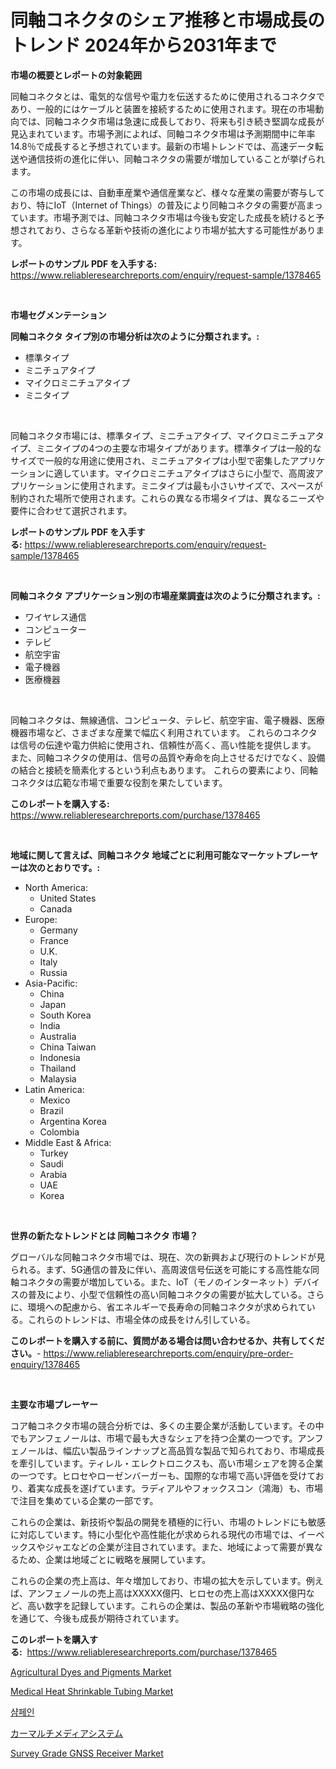 <p><h1>同軸コネクタのシェア推移と市場成長のトレンド 2024年から2031年まで</h1></p><p><strong>市場の概要とレポートの対象範囲</strong></p>
<p><p>同軸コネクタとは、電気的な信号や電力を伝送するために使用されるコネクタであり、一般的にはケーブルと装置を接続するために使用されます。現在の市場動向では、同軸コネクタ市場は急速に成長しており、将来も引き続き堅調な成長が見込まれています。市場予測によれば、同軸コネクタ市場は予測期間中に年率14.8％で成長すると予想されています。最新の市場トレンドでは、高速データ転送や通信技術の進化に伴い、同軸コネクタの需要が増加していることが挙げられます。</p><p>この市場の成長には、自動車産業や通信産業など、様々な産業の需要が寄与しており、特にIoT（Internet of Things）の普及により同軸コネクタの需要が高まっています。市場予測では、同軸コネクタ市場は今後も安定した成長を続けると予想されており、さらなる革新や技術の進化により市場が拡大する可能性があります。</p></p>
<p><strong>レポートのサンプル PDF を入手する:</strong> <a href="https://www.reliableresearchreports.com/enquiry/request-sample/1378465">https://www.reliableresearchreports.com/enquiry/request-sample/1378465</a></p>
<p>&nbsp;</p>
<p><strong>市場セグメンテーション</strong></p>
<p><strong>同軸コネクタ タイプ別の市場分析は次のように分類されます。:</strong></p>
<p><ul><li>標準タイプ</li><li>ミニチュアタイプ</li><li>マイクロミニチュアタイプ</li><li>ミニタイプ</li></ul></p>
<p>&nbsp;</p>
<p><p>同軸コネクタ市場には、標準タイプ、ミニチュアタイプ、マイクロミニチュアタイプ、ミニタイプの4つの主要な市場タイプがあります。標準タイプは一般的なサイズで一般的な用途に使用され、ミニチュアタイプは小型で密集したアプリケーションに適しています。マイクロミニチュアタイプはさらに小型で、高周波アプリケーションに使用されます。ミニタイプは最も小さいサイズで、スペースが制約された場所で使用されます。これらの異なる市場タイプは、異なるニーズや要件に合わせて選択されます。</p></p>
<p><strong>レポートのサンプル PDF を入手する:</strong>&nbsp;<a href="https://www.reliableresearchreports.com/enquiry/request-sample/1378465">https://www.reliableresearchreports.com/enquiry/request-sample/1378465</a></p>
<p>&nbsp;</p>
<p><strong> 同軸コネクタ アプリケーション別の市場産業調査は次のように分類されます。:</strong></p>
<p><ul><li>ワイヤレス通信</li><li>コンピューター</li><li>テレビ</li><li>航空宇宙</li><li>電子機器</li><li>医療機器</li></ul></p>
<p>&nbsp;</p>
<p><p>同軸コネクタは、無線通信、コンピュータ、テレビ、航空宇宙、電子機器、医療機器市場など、さまざまな産業で幅広く利用されています。 これらのコネクタは信号の伝達や電力供給に使用され、信頼性が高く、高い性能を提供します。 また、同軸コネクタの使用は、信号の品質や寿命を向上させるだけでなく、設備の結合と接続を簡素化するという利点もあります。 これらの要素により、同軸コネクタは広範な市場で重要な役割を果たしています。</p></p>
<p><strong>このレポートを購入する:</strong>&nbsp; <a href="https://www.reliableresearchreports.com/purchase/1378465">https://www.reliableresearchreports.com/purchase/1378465</a></p>
<p>&nbsp;</p>
<p><strong>地域に関して言えば、同軸コネクタ 地域ごとに利用可能なマーケットプレーヤーは次のとおりです。:</strong></p>
<p><ul>
    <li>
        North America:
        <ul>
            <li>United States</li>
            <li>Canada</li>
        </ul>
    </li>
    <li>
        Europe:
        <ul>
            <li>Germany</li>
            <li>France</li>
            <li>U.K.</li>
            <li>Italy</li>
            <li>Russia</li>
        </ul>
    </li>
    <li>
        Asia-Pacific:
        <ul>
            <li>China</li>
            <li>Japan</li>
            <li>South Korea</li>
            <li>India</li>
            <li>Australia</li>
            <li>China Taiwan</li>
            <li>Indonesia</li>
            <li>Thailand</li>
            <li>Malaysia</li>
        </ul>
    </li>
    <li>
        Latin America:
        <ul>
            <li>Mexico</li>
            <li>Brazil</li>
            <li>Argentina Korea</li>
            <li>Colombia</li>
        </ul>
    </li>
    <li>
        Middle East & Africa:
        <ul>
            <li>Turkey</li>
            <li>Saudi</li>
            <li>Arabia</li>
            <li>UAE</li>
            <li>Korea</li>
        </ul>
    </li>
    </ul></p>
<p>&nbsp;</p>
<p><strong>世界の新たなトレンドとは 同軸コネクタ 市場？</strong></p>
<p><p>グローバルな同軸コネクタ市場では、現在、次の新興および現行のトレンドが見られる。まず、5G通信の普及に伴い、高周波信号伝送を可能にする高性能な同軸コネクタの需要が増加している。また、IoT（モノのインターネット）デバイスの普及により、小型で信頼性の高い同軸コネクタの需要が拡大している。さらに、環境への配慮から、省エネルギーで長寿命の同軸コネクタが求められている。これらのトレンドは、市場全体の成長をけん引している。</p></p>
<p><strong>このレポートを購入する前に、質問がある場合は問い合わせるか、共有してください。</strong>- <a href="https://www.reliableresearchreports.com/enquiry/pre-order-enquiry/1378465">https://www.reliableresearchreports.com/enquiry/pre-order-enquiry/1378465</a></p>
<p>&nbsp;</p>
<p><strong>主要な市場プレーヤー</strong></p>
<p><p>コア軸コネクタ市場の競合分析では、多くの主要企業が活動しています。その中でもアンフェノールは、市場で最も大きなシェアを持つ企業の一つです。アンフェノールは、幅広い製品ラインナップと高品質な製品で知られており、市場成長を牽引しています。ティレル・エレクトロニクスも、高い市場シェアを誇る企業の一つです。ヒロセやローゼンバーガーも、国際的な市場で高い評価を受けており、着実な成長を遂げています。ラディアルやフォックスコン（鴻海）も、市場で注目を集めている企業の一部です。</p><p>これらの企業は、新技術や製品の開発を積極的に行い、市場のトレンドにも敏感に対応しています。特に小型化や高性能化が求められる現代の市場では、イーペックスやジャエなどの企業が注目されています。また、地域によって需要が異なるため、企業は地域ごとに戦略を展開しています。</p><p>これらの企業の売上高は、年々増加しており、市場の拡大を示しています。例えば、アンフェノールの売上高はXXXXX億円、ヒロセの売上高はXXXXX億円など、高い数字を記録しています。これらの企業は、製品の革新や市場戦略の強化を通じて、今後も成長が期待されています。</p></p>
<p><strong>このレポートを購入する:</strong>&nbsp;&nbsp;<a href="https://www.reliableresearchreports.com/purchase/1378465">https://www.reliableresearchreports.com/purchase/1378465</a></p>
<p><p><a href="https://github.com/prosalinda88/Market-Research-Report-List-3/blob/main/agricultural-dyes-and-pigments-market.md">Agricultural Dyes and Pigments Market</a></p><p><a href="https://issuu.com/reportprime-2/docs/medical-heat-shrinkable-tubing-market-size-2030.pp">Medical Heat Shrinkable Tubing Market</a></p><p><a href="https://github.com/vsoq0zknh59/Market-Research-Report-List-1/blob/main/7706942251.md">샴페인</a></p><p><a href="https://github.com/bevdtkn4419963/Market-Research-Report-List-1/blob/main/2227803559.md">カーマルチメディアシステム</a></p><p><a href="https://issuu.com/reportprime-2/docs/survey-grade-gnss-receiver-market-size-2030.pptx">Survey Grade GNSS Receiver Market</a></p></p>
